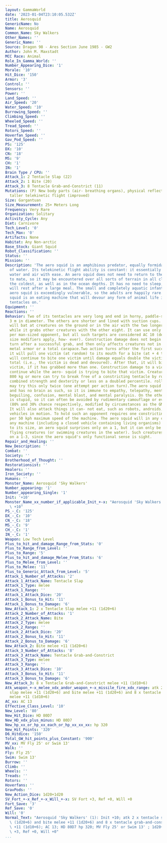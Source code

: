 ```yaml
---
layout: GammaWorld
date: '2023-01-04T23:10:05.532Z'
title: Aerosquid
GenericName: No
Name: Aerosquid
Common_Name: Sky Walkers
Other_Names: ''
Generic_Name: ''
Source: Dragon 98 - Ares Section June 1985 - GW2
Author: John M. Maxstadt
MCC Race: Animal
Role_In_Gamma_World: ''
Number_Appearing_Dice: '1'
Morale: '10'
Hit_Dice: '150'
Armor: '3'
Control: ''
Sensors: ''
Power: ''
Land_Speed: ''
Air_Speed: '20'
Water_Speed: '10'
Burrowing_Speed: ''
Climbing_Speed: ''
Wheeled_Speed: ''
Tread_Speed: ''
Rotors_Speed: ''
Hoverfan_Speed: ''
Gav_Pod_Speed: ''
PS: '125'
DX: '10'
CN: '18'
MS: '9'
CH: '1'
IN: '1'
Brain Type / CPU: ''
Attack_1: 2 Tentacle Slap (22)
Attack_2: 1 Bite (20)
Attack_3: 8 Tentacle Grab-and-Constrict (11)
Mutations: (P) New body parts (air- breathing organs), physical reflection (electromagnetic),
  taller telekinetic flight (improved)
Size: Gargantuan
Size_Measurement: 25+ Meters Long
Frequency: Very Rare
Organization: Solitary
Activity_Cycle: Any
Diet: Carnivore
Tech_Level: '0'
Tech_Max: '0'
Artifacts: None
Habitat: Any Non-arctic
Base_Stock: Giant Squid
Robot_Classification: ''
Status: ''
Mission: ''
Description: 'The aero squid is an amphibious predator, equally formidable in or out
  of water. Its telekinetic flight ability is constant: it essentially swims through
  water and air with ease. An aero squid does not need to return to the water except
  to mate, so it may be encountered over all sorts of terrain in all climates but
  the coldest, as well as in the ocean depths. It has no need to sleep, although it
  will rest after a large meal. The small and completely aquatic infant form of the
  aero squid is exceedingly vulnerable, so the adults are happily rare. A hungry aero
  squid is an eating machine that will devour any form of animal life it can get its
  tentacles on.'
Equipment: ''
Reactions: ''
Behavior: Two of its tentacles are very long and end in horny, paddle-shaped appendages
  3 m in diameter. The others are shorter and lined with suction cups. The aero squid
  will bat at creatures on the ground or in the air with the two longer tentacles
  while it grabs other creatures with the other eight. It can use only one tentacle
  per man-sized opponent, but all such targets are considered AC 10 (dexterity and
  size modifiers apply, how- ever). Construction damage does not begin until the action
  turn after a successful grab, and then only affects creatures not in plastic or
  metal armor or a total carapace.Two action turns after the first successful grab,
  it will pull one victim (at random) to its mouth for a bite (at + 4 to hit). It
  will continue to bite one victim until damage equals double the victim's hit-point
  total (i.e., the victim is dead and devoured). After that, it will bite another
  victim, if it has grabbed more than one. Construction damage to a victim does not
  continue while the aero- squid is trying to bite that victim. Creatures weighing
  800 kg or more can try to break free of a constricting tentacle by rolling their
  combined strength and dexterity or less on a doubled percentile. roll. Each character
  may try this only twice (one attempt per action turn).The aero squid is a mollusk
  and has no brain as such, so it is immune to empathy, telepathy, mental control,
  beguiling, confusion, mental blast, and mental paralysis. On the other hand, it
  is stupid, so it can often be avoided by rudimentary camouflage or even simple immobility
  (80% and 30% chance respectively, modified by circumstances as the GM sees fit).
  It will also attack things it can- not eat, such as robots, androids, borgs, and
  vehicles in motion. To hold such an opponent requires one constricting tentacle
  per 50 kph maximum speed of the machine. The aero squid will in any case throw away
  any machine (including a closed vehicle containing living organisms) after one bite.Due
  to its size, an aero squid surprises only on a 1, but it can only be surprised by
  flying creatures (or swimming creatures in the water). Such creatures will surprise
  on a 1-3, since the aero squid's only functional sense is sight.
Repair_and_Healing: ''
New_Description: ''
Combat: ''
Society: ''
Brotherhood_of_Thought: ''
Restorationsist: ''
Healers: ''
Iron_Society: ''
Humans: ''
Monster_Name: Aerosquid 'Sky Walkers'
Number_appearing: '1'
Number_appearing_Single: '1'
Init: '+10'
Monster_Name_xx_number_if_applicable_Init_+-x: "Aerosquid 'Sky Walkers' (1): Init\
  \ +10"
PS_-_C: '125'
DX_-_C: '10'
CN_-_C: '18'
MS_-_C: '9'
CH_-_C: '1'
IN_-_C: '1'
Weapon: Low Tech Level
Plus_to_hit_and_damage_Range_from_Stats: '0'
Plus_to_Range_from_Level: ''
Plus_to_Range: '5'
Plus_to_hit_and_damage_Melee_From_Stats: '6'
Plus_to_Melee_from_Level: ''
Plus_to_Melee: '11'
Plus_to_Generic_Attack_from_Level: '5'
Attack_1_Number_of_Attacks: '2'
Attack_1_Attack_Name: Tentacle Slap
Attack_1_Type: melee
Attack_1_Range: ''
Attack_1_Attack_Dice: '20'
Attack_1_Bonus_to_Hit: '11'
Attack_1_Bonus_to_Damage: '6'
New_Attack_1: 2 x Tentacle Slap melee +11 (1d20+6)
Attack_2_Number_of_Attacks: '1'
Attack_2_Attack_Name: Bite
Attack_2_Type: melee
Attack_2_Range: ''
Attack_2_Attack_Dice: '20'
Attack_2_Bonus_to_Hit: '11'
Attack_2_Bonus_to_Damage: '6'
New_Attack_2: Bite melee +11 (1d20+6)
Attack_3_Number_of_Attacks: '8'
Attack_3_Attack_Name: Tentacle Grab-and-Constrict
Attack_3_Type: melee
Attack_3_Range: ''
Attack_3_Attack_Dice: '10'
Attack_3_Bonus_to_Hit: '11'
Attack_3_Bonus_to_Damage: '6'
New_Attack_3: 8 x Tentacle Grab-and-Constrict melee +11 (1d10+6)
Atk_weapon_+-x_melee_xdx_andor_weapon_+-x_missile_fire_xdx_range: atk 2 x tentacle
  slap melee +11 (1d20+6) and bite melee +11 (1d20+6) and 8 x tentacle grab-and-constrict
  melee +11 (1d10+6)
AC_xx: AC 13
Effective_Class_Level: '10'
New_Level: '80'
New_Hit_Dice: HD 80D7
New_HD_xdx_plus_minus: HD 80D7
New_hp_xx_or_hp_xx_each_or_hp_xx_xx_xx: hp 320
New_Hit_Points: '320'
D6_Hitdice: '150'
Total_GW_hit_points_plus_Constant: '900'
MV_xx: MV Fly 25' or Swim 13'
Walk: ''
Fly: Fly 25'
Swim: Swim 13'
Burrow: ''
Climb: ''
Wheels: ''
Treads: ''
Rotors: ''
Hoverfans: ''
GravPods: ''
New_Action_Dice: 1d20+1d20
SV_Fort_+-x_Ref_+-x_Will_+-x: SV Fort +3, Ref +0, Will +0
Fort_Save: '3'
Ref_Save: '0'
Will: '0'
Normal_Text: "Aerosquid 'Sky Walkers' (1): Init +10; atk 2 x tentacle slap melee +11\
  \ (1d20+6) and bite melee +11 (1d20+6) and 8 x tentacle grab-and-constrict melee\
  \ +11 (1d10+6); AC 13; HD 80D7 hp 320; MV Fly 25' or Swim 13' ; 1d20+1d20; SV Fort\
  \ +3, Ref +0, Will +0"
...
```

